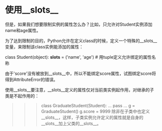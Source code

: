 # 使用__slots__
但是，如果我们想要限制实例的属性怎么办？比如，只允许对Student实例添加name和age属性。

为了达到限制的目的，Python允许在定义class的时候，定义一个特殊的__slots__变量，来限制该class实例能添加的属性：

class Student(object):
    __slots__ = ('name', 'age') # 用tuple定义允许绑定的属性名称
    
    
由于'score'没有被放到__slots__中，所以不能绑定score属性，试图绑定score将得到AttributeError的错误。

使用__slots__要注意，__slots__定义的属性仅对当前类实例起作用，对继承的子类是不起作用的：

>>> class GraduateStudent(Student):
...     pass
...
>>> g = GraduateStudent()
>>> g.score = 9999
除非在子类中也定义__slots__，这样，子类实例允许定义的属性就是自身的__slots__加上父类的__slots__。